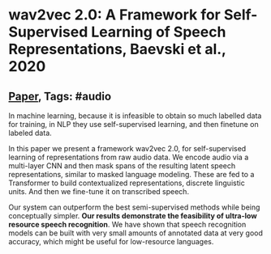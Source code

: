 # wav2vec 2.0: A Framework for Self-Supervised Learning of Speech Representations, Baevski et al., 2020

## [Paper](https://arxiv.org/abs/2006.11477), Tags: \#audio

In machine learning, because it is infeasible to obtain so much labelled data for training, in NLP they use self-supervised learning, and then finetune on labeled data. 

In this paper we present a framework wav2vec 2.0, for self-supervised learning of representations from raw audio data. We encode audio via a multi-layer CNN and then mask spans of the resulting latent speech representations, similar to masked language modeling. These are fed to a Transformer to build contextualized representations, discrete linguistic units. And then we fine-tune it on transcribed speech. 

Our system can outperform the best semi-supervised methods while being conceptually simpler. **Our results demonstrate the feasibility of ultra-low resource speech recognition**. We have shown that speech recognition models can be built with very small amounts of annotated data at very good accuracy, which might be useful for low-resource languages.

